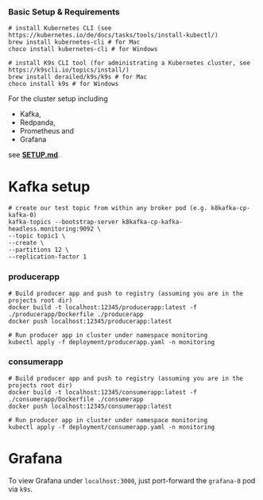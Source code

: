 
### Basic Setup & Requirements

```shell
# install Kubernetes CLI (see https://kubernetes.io/de/docs/tasks/tools/install-kubectl/)
brew install kubernetes-cli # for Mac
choco install kubernetes-cli # for Windows

# install K9s CLI tool (for administrating a Kubernetes cluster, see https://k9scli.io/topics/install/)
brew install derailed/k9s/k9s # for Mac
choco install k9s # for Windows
```

For the cluster setup including 
- Kafka, 
- Redpanda,
- Prometheus and
- Grafana <br>

see **[SETUP.md](docs/SETUP.md)**.

# Kafka setup

```shell
# create our test topic from within any broker pod (e.g. k8kafka-cp-kafka-0)
kafka-topics --bootstrap-server k8kafka-cp-kafka-headless.monitoring:9092 \
--topic topic1 \
--create \
--partitions 12 \
--replication-factor 1
```

### producerapp
```shell
# Build producer app and push to registry (assuming you are in the projects root dir)
docker build -t localhost:12345/producerapp:latest -f ./producerapp/Dockerfile ./producerapp 
docker push localhost:12345/producerapp:latest

# Run producer app in cluster under namespace monitoring
kubectl apply -f deployment/producerapp.yaml -n monitoring
```

### consumerapp
```shell
# Build producer app and push to registry (assuming you are in the projects root dir)
docker build -t localhost:12345/consumerapp:latest -f ./consumerapp/Dockerfile ./consumerapp 
docker push localhost:12345/consumerapp:latest

# Run producer app in cluster under namespace monitoring
kubectl apply -f deployment/consumerapp.yaml -n monitoring
```

# Grafana
To view Grafana under `localhost:3000`, just port-forward the `grafana-0` pod via `k9s`.
